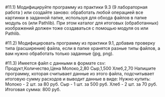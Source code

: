 #11.1) 
Модифицируйте программу из практики 9.3 (9 лабораторная работа ) или создайте заново: обработать любой операцией все картинки в заданной папке, используя для обхода файлов в папке модуль os (или Pathlib). При этом каталог для итоговых (обработанных) изображений должен тоже создаваться с помощью модуля os или Pathlib.

#11.2) 
Модифицировать программу из практики 9.1, добавив проверку типа (расширения) файла, если в папке хранятся разные типы файлов, а вам нужно обработать только заданные (jpg, png).

#11.3) 
Имеется файл с данными в формате csv:
Продукт,Количество,Цена
Молоко,2,80
Сыр,1,500
Хлеб,2,70
Напишите программу, которая считывает данные из этого файла, подсчитывает итоговую сумму расходов и выводит данные в виде:
Нужно купить:
Молоко - 2 шт. за 80 руб.
Сыр - 1 шт. за 500 руб.
Хлеб - 2 шт. за 70 руб.
Итоговая сумма: 800 руб.

